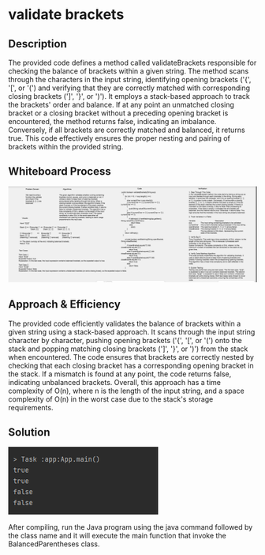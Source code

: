 #  validate brackets

## Description

The provided code defines a method called validateBrackets responsible for checking the balance of brackets within a given string.
The method scans through the characters in the input string, identifying opening brackets
('{', '[', or '(') and verifying that they are correctly matched with corresponding closing brackets (']', '}', or ')'). 
It employs a stack-based approach to track the brackets' order and balance. If at any point an unmatched closing bracket or a closing bracket without
a preceding opening bracket is encountered, the method returns false, indicating an imbalance. Conversely, if all brackets are correctly matched and
balanced, it returns true. This code effectively ensures the proper nesting and pairing of brackets within the provided string.

## Whiteboard Process

![WhiteBoard](../../../../../../assests/Challenge13%20WhiteBoard.png)

## Approach & Efficiency

The provided code efficiently validates the balance of brackets within a given string using a stack-based approach.
It scans through the input string character by character, pushing opening brackets 
('{', '[', or '(') onto the stack and popping matching closing brackets (']', '}', or ')') from the stack when encountered.
The code ensures that brackets are correctly nested by checking that each closing bracket has a corresponding opening bracket in the stack. 
If a mismatch is found at any point, the code returns false, indicating unbalanced brackets. Overall, this approach has a time complexity of O(n),
where n is the length of the input string, and a space complexity of O(n) in the worst case due to the stack's storage requirements.

## Solution

![Output](../../../../../../assests/challenge%2013%20output.png)

After compiling, run the Java program using the java command followed by the class name and it will execute the main function that invoke the BalancedParentheses class.
